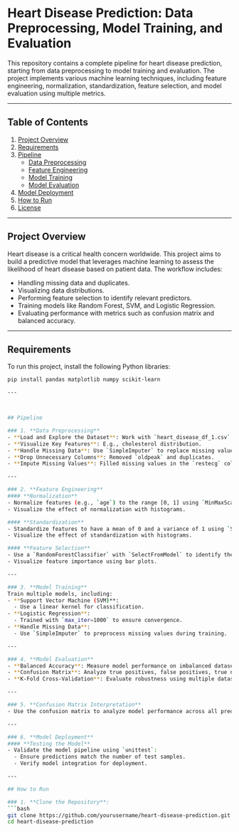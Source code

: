 # Heart Disease Prediction: Data Preprocessing, Model Training, and Evaluation

This repository contains a complete pipeline for heart disease prediction, starting from data preprocessing to model training and evaluation. The project implements various machine learning techniques, including feature engineering, normalization, standardization, feature selection, and model evaluation using multiple metrics.

---

## Table of Contents
1. [Project Overview](#project-overview)
2. [Requirements](#requirements)
3. [Pipeline](#pipeline)
    - [Data Preprocessing](#data-preprocessing)
    - [Feature Engineering](#feature-engineering)
    - [Model Training](#model-training)
    - [Model Evaluation](#model-evaluation)
4. [Model Deployment](#model-deployment)
5. [How to Run](#how-to-run)
6. [License](#license)

---

## Project Overview

Heart disease is a critical health concern worldwide. This project aims to build a predictive model that leverages machine learning to assess the likelihood of heart disease based on patient data. The workflow includes:
- Handling missing data and duplicates.
- Visualizing data distributions.
- Performing feature selection to identify relevant predictors.
- Training models like Random Forest, SVM, and Logistic Regression.
- Evaluating performance with metrics such as confusion matrix and balanced accuracy.

---

## Requirements

To run this project, install the following Python libraries:
```bash
pip install pandas matplotlib numpy scikit-learn

---



## Pipeline

### 1. **Data Preprocessing**
- **Load and Explore the Dataset**: Work with `heart_disease_df_1.csv`.
- **Visualize Key Features**: E.g., cholesterol distribution.
- **Handle Missing Data**: Use `SimpleImputer` to replace missing values.
- **Drop Unnecessary Columns**: Removed `oldpeak` and duplicates.
- **Impute Missing Values**: Filled missing values in the `restecg` column with the mean.

---

### 2. **Feature Engineering**
#### **Normalization**
- Normalize features (e.g., `age`) to the range [0, 1] using `MinMaxScaler`.
- Visualize the effect of normalization with histograms.

#### **Standardization**
- Standardize features to have a mean of 0 and a variance of 1 using `StandardScaler`.
- Visualize the effect of standardization with histograms.

#### **Feature Selection**
- Use a `RandomForestClassifier` with `SelectFromModel` to identify the most important features.
- Visualize feature importance using bar plots.

---

### 3. **Model Training**
Train multiple models, including:
- **Support Vector Machine (SVM)**:
  - Use a linear kernel for classification.
- **Logistic Regression**:
  - Trained with `max_iter=1000` to ensure convergence.
- **Handle Missing Data**:
  - Use `SimpleImputer` to preprocess missing values during training.

---

### 4. **Model Evaluation**
- **Balanced Accuracy**: Measure model performance on imbalanced datasets.
- **Confusion Matrix**: Analyze true positives, false positives, true negatives, and false negatives.
- **K-Fold Cross-Validation**: Evaluate robustness using multiple dataset splits.

---

### 5. **Confusion Matrix Interpretation**
- Use the confusion matrix to analyze model performance across all predicted classes.

---

### 6. **Model Deployment**
#### **Testing the Model**
- Validate the model pipeline using `unittest`:
  - Ensure predictions match the number of test samples.
  - Verify model integration for deployment.

---

## How to Run

### 1. **Clone the Repository**:
```bash
git clone https://github.com/yourusername/heart-disease-prediction.git
cd heart-disease-prediction
